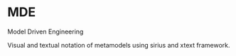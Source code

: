 # MDE
Model Driven Engineering

Visual and textual notation of metamodels using sirius and xtext framework.
